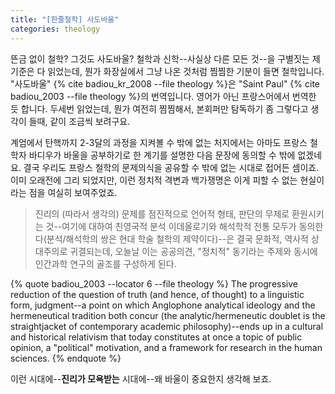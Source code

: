 ```yaml
---
title: "[한줄철학] 사도바울"
categories: theology
---
```


뜬금 없이 철학? 그것도 사도바울? 철학과 신학--사실상 다른 모든 것--을 구별짓는 제 기준은 다 읽었는데, 뭔가 화장실에서 그냥 나온 것처럼 찜찜한 기분이 들면 철학입니다. "사도바울" {% cite badiou_kr_2008 --file theology %}은 "Saint Paul" {% cite badiou_2003 --file theology %}의 번역입니다. 영어가 아닌 프랑스어에서 번역한 듯 합니다. 두세번 읽었는데, 뭔가 여전히 찜찜해서, 본회퍼만 탐독하기 좀 그렇다고 생각이 들때, 같이 조금씩 보려구요.

계엄에서 탄핵까지 2-3달의 과정을 지켜볼 수 밖에 없는 처지에서는 아마도 프랑스 철학자 바디우가 바울을 공부하기로 한 계기를 설명한 다음 문장에 동의할 수 밖에 없겠네요. 결국 우리도 프랑스 철학의 문제의식을 공유할 수 밖에 없는 시대로 접어든 셈이죠. 이미 오래전에 그리 되었지만, 이런 정치적 격변과 백가쟁명은 이게 피할 수 없는 현실이라는 점을 여실히 보여주었죠.

>진리의 (따라서 생각의) 문제를 점진적으로 언어적 형태, 판단의 무제로 환원시키는 것--여기에 대하여 친영국적 분석 이데올로기와 해석학적 전통 모두가 동의한다(분석/해석학의 쌍은 현대 학술 철학의 제약이다)--은 결국 문화적, 역사적 상대주의로 귀결되는데, 오늘날 이는 공공의견, "정치적" 동기라는 주제와 동시에 인간과학 연구의 골조를 구성하게 된다.

{% quote badiou_2003 --locator 6 --file theology %}
The progressive reduction of the question of truth (and hence, of thought) to a linguistic form, judgment--a point on which Anglophone analytical ideology and the hermeneutical tradition both concur (the analytic/hermeneutic doublet is the straightjacket of contemporary academic philosophy)--ends up in a cultural and historical relativism that today constitutes at once a topic of public opinion, a "political" motivation, and a framework for research in the human sciences.
{% endquote %}

이런 시대에--**진리가 모욕받는** 시대에--왜 바울이 중요한지 생각해 보죠.